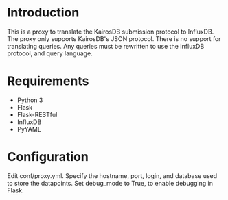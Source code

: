 # Introduction

This is a proxy to translate the KairosDB submission protocol to InfluxDB. The
proxy only supports KairosDB's JSON protocol. There is no support for translating
queries. Any queries must be rewritten to use the InfluxDB protocol, and query
language.

# Requirements

- Python 3
- Flask
- Flask-RESTful
- InfluxDB
- PyYAML

# Configuration

Edit conf/proxy.yml. Specify the hostname, port, login, and database used to
store the datapoints. Set debug_mode to True, to enable debugging in Flask.